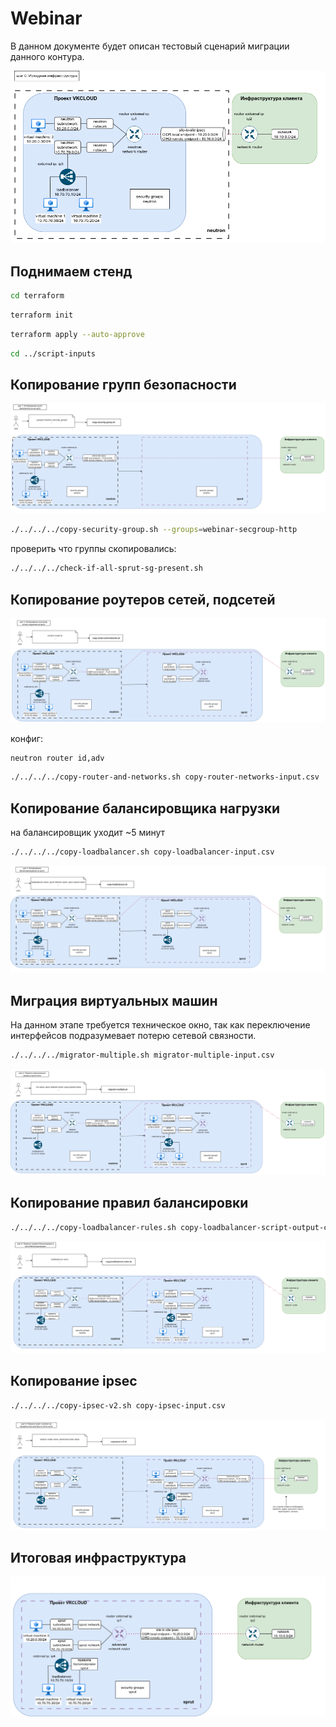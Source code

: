 # Webinar

В данном документе будет описан тестовый сценарий миграции данного контура.


![alt text](../../docs/images/webinar-stage-0.png)

## Поднимаем стенд

```bash
cd terraform
```

```bash
terraform init
```

```bash
terraform apply --auto-approve
```

```bash
cd ../script-inputs
```

## Копирование групп безопасности

![alt text](../../docs/images/webinar-stage-1.png)

```bash
./../../../copy-security-group.sh --groups=webinar-secgroup-http
```

проверить что группы скопировались:

```bash
./../../../check-if-all-sprut-sg-present.sh
```

## Копирование роутеров сетей, подсетей
![alt text](../../docs/images/webinar-stage-2.png)

конфиг:

```shell
neutron router id,adv
```

```bash
./../../../copy-router-and-networks.sh copy-router-networks-input.csv
```

## Копирование балансировщика нагрузки

на балансировщик уходит ~5 минут

```bash
./../../../copy-loadbalancer.sh copy-loadbalancer-input.csv
```

![alt text](../../docs/images/webinar-stage-3.png)

## Миграция виртуальных машин

На данном этапе требуется техническое окно, так как переключение интерфейсов подразумевает потерю сетевой связности.

```bash
./../../../migrator-multiple.sh migrator-multiple-input.csv
```

![alt text](../../docs/images/webinar-stage-4.png)

## Копирование правил балансировки

```bash
./../../../copy-loadbalancer-rules.sh copy-loadbalancer-script-output-config.csv
```

![alt text](../../docs/images/webinar-stage-5.png)

## Копирование ipsec

```bash
./../../../copy-ipsec-v2.sh copy-ipsec-input.csv
```

![alt text](../../docs/images/webinar-stage-6.png)

## Итоговая инфраструктура

![alt text](../../docs/images/webinar-stage-7.png)